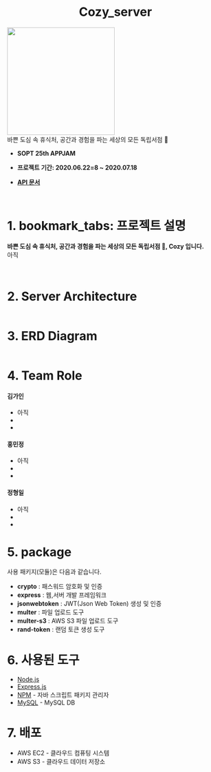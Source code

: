 <h1 align="center"> Cozy_server  </h1>


<p align="center">
<div align="center" style="display:flex;">
	<img src="" width="250">
</div>
  바쁜 도심 속 휴식처, 공간과 경험을 파는 세상의 모든 독립서점 🌱
</p>


* <b> SOPT 25th APPJAM
    
* 프로젝트 기간: 2020.06.22=8 ~ 2020.07.18

* [API 문서](https://github.com/OurCozy/cozy-server/wiki)</b>

<br>

# 1. bookmark_tabs: 프로젝트 설명

<b>바쁜 도심 속 휴식처, 공간과 경험을 파는 세상의 모든 독립서점 🌱, Cozy 입니다.</b>
<br>
아직
</br>

<br>

# 2. Server Architecture  
<div align="center" style="display:flex;">
	<img src="">
</div>


# 3. ERD Diagram  

<div align="center" style="display:flex;">
	<img src="">
</div>


# 4. Team Role

####  김가인

- 아직
-
-

####  홍민정

- 아직
-
-

####  정형일

- 아직
-
-

# 5. package

사용 패키지(모듈)은 다음과 같습니다.

- **crypto** : 패스워드 암호화 및 인증 
- **express** : 웹,서버 개발 프레임워크
- **jsonwebtoken** : JWT(Json Web Token) 생성 및 인증 
- **multer** : 파일 업로드 도구
- **multer-s3** : AWS S3 파일 업로드 도구
- **rand-token** : 랜덤 토큰 생성 도구
 

# 6. 사용된 도구

* [Node.js](https://nodejs.org/ko/)
* [Express.js](http://expressjs.com/ko/) 
* [NPM](https://rometools.github.io/rome/) - 자바 스크립트 패키지 관리자
* [MySQL](https://www.mysql.com/) - MySQL DB


# 7. 배포

* AWS EC2 - 클라우드 컴퓨팅 시스템
* AWS S3 - 클라우드 데이터 저장소


